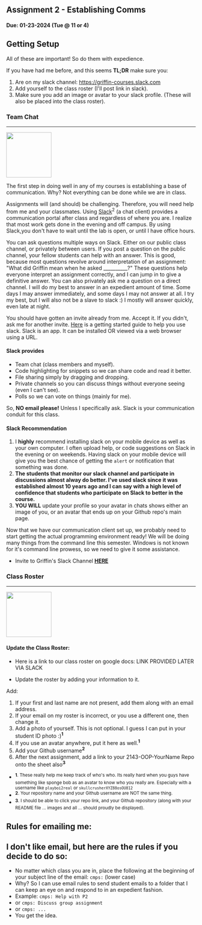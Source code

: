 ## Assignment 2 - Establishing Comms
#### Due: 01-23-2024 (Tue @ 11 or 4)


## Getting Setup

All of these are important! So do them with expedience.

If you have had me before, and this seems **TL;DR** make sure you:

1. Are on my slack channel: https://griffin-courses.slack.com
2. Add yourself to the class roster (I'll post link in slack).
3. Make sure you add an image or avatar to your slack profile. (These will also be placed into the class roster).

### Team Chat

---

<img src="https://images2.imgbox.com/d3/be/V4785lWc_o.png" width="120">

The first step in doing well in any of my courses is establishing a base of communication. Why? Not everything can be done while we are in class.

Assignments will (and should) be challenging. Therefore, you will need help from me and your classmates. Using [Slack](https://slack.com)<sup>2</sup> (a chat client) provides a communication portal after class and regardless of where you are. I realize that most work gets done in the evening and off campus. By using Slack,you don't have to wait until the lab is open, or until I have office hours.

You can ask questions multiple ways on Slack. Either on our public class channel, or privately between users. If you post a question on the public channel, your fellow students can help with an answer. This is good, because most questions revolve around interpretation of an assignment: "What did Griffin mean when he asked __________?" These questions help everyone interpret an assignment correctly, and I can jump in to give a definitive answer. You can also privately ask me a question on a direct channel. I will do my best to answer in an expedient amount of time. Some days I may answer immediately, and some days I may not answer at all. I try my best, but I will also not be a slave to slack :) I mostly will answer quickly, even late at night.

You should have gotten an invite already from me. Accept it. If you didn't, ask me for another invite. [Here](https://get.slack.help/hc/en-us/articles/218080037-Getting-started-for-new-users) is a getting started guide to help you use slack. Slack is an app. It can be installed OR viewed via a web browser using a URL.

#### Slack provides

- Team chat (class members and myself).
- Code highlighting for snippets so we can share code and read it better.
- File sharing simply by dragging and dropping.
- Private channels so you can discuss things without everyone seeing (even I can't see).
- Polls so we can vote on things (mainly for me).

So, **NO email please!** Unless I specifically ask. Slack is your communication conduit for this class.

#### Slack Recommendation

1. I **highly** recommend installing slack on your mobile device as well as your own computer. I often upload help, or code suggestions on Slack in the evening or on weekends. Having slack on your mobile device will give you the best chance of getting the `alert` or notification that something was done.
2. **The students that monitor our slack channel and participate in discussions almost alway do better. I've used slack since it was established almost 10 years ago and I can say with a high level of confidence that students who participate on Slack to better in the course.**
3. **YOU WILL** update your profile so your avatar in chats shows either an image of you, or an avatar that ends up on your Github repo's main page.

Now that we have our communication client set up, we probably need to start getting the actual programming environment ready! We will be doing many things from the command line this semester. Windows is not known for it's command line prowess, so we need to give it some assistance.


- Invite to Griffin's Slack Channel <a href="https://join.slack.com/t/griffin-courses/shared_invite/zt-cw6fonr5-_CTN1kbgP3UaL9kRAzUICw" target="_blank">**HERE**</a>


### Class Roster
---

<img src="https://images2.imgbox.com/38/ed/t8796trL_o.png" width="120">

#### Update the Class Roster:

- Here is a link to our class roster on google docs: LINK PROVIDED LATER VIA SLACK

- Update the roster by adding your information to it.

Add:

1. If your first and last name are not present, add them along with an email address.
2. If your email on my roster is incorrect, or you use a different one, then change it.
3. Add a photo of yourself. This is not optional. I guess I can put in your student ID photo :)<sup>**1**</sup>
4. If you use an avatar anywhere, put it here as well.<sup>**1**</sup>
5. Add your Github username<sup>**2**</sup>
6. After the next assignment, add a link to your 2143-OOP-YourName Repo onto the sheet also<sup>**3**</sup>

- <sup> **1**. These really help me keep track of who's who. Its really hard when you guys have something like sponge bob as an avatar to know who you really are. Especially with a username like `playboi2real` or `skullcrusherXYZ88osOU812`</sup>
- <sup> **2**. Your repository name and your Github username are NOT the same thing.</sup>
- <sup> **3**. I should be able to click your repo link, and your Github repository (along with your README file ... images and all ... should proudly be displayed).</sup>


## Rules for emailing me:

I don't like email, but here are the rules if you decide to do so: 
---

- No matter which class you are in, place the following at the beginning of your subject line of the email: `cmps:` (lower case)
- Why? So I can use email rules to send student emails to a folder that I can keep an eye on and respond to in an expedient fashion.
- Example: `cmps: Help with P2`
- or `cmps: Discuss group assignment`
- or `cmps: ...`
- You get the idea. 